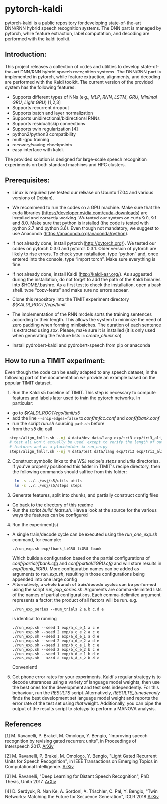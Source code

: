 # pytorch-kaldi
pytorch-kaldi is a public repository for developing state-of-the-art DNN/RNN hybrid speech recognition systems. The DNN part is managed by pytorch, while feature extraction, label computation, and decoding are performed with the kaldi toolkit.


## Introduction:
This project releases a collection of codes and utilities to develop state-of-the-art DNN/RNN hybrid speech recognition systems. The DNN/RNN part is implemented in pytorch, while feature extraction, alignments, and decoding are performed with the Kaldi toolkit.  The current version of the provided system has the following features:
- Supports different types of NNs (e.g., *MLP*, *RNN*, *LSTM*, *GRU*, *Minimal GRU*, *Light GRU*) [1,2,3]
- Supports  recurrent dropout
- Supports  batch and layer normalization
- Supports unidirectional/bidirectional RNNs
- Supports  residual/skip connections
- Supports  twin regularization [4]
- python2/python3 compatibility
- multi-gpu training
- recovery/saving checkpoints
- easy interface with kaldi.

The provided solution is designed for large-scale speech recognition experiments on both standard machines and HPC clusters.

## Prerequisites:
- Linux is required (we tested our release on Ubuntu 17.04 and various versions of Debian).

- We recommend to run the codes on a GPU machine. Make sure that the cuda libraries (https://developer.nvidia.com/cuda-downloads) are installed and correctly working. We tested our system on cuda 9.0, 9.1 and 8.0.
Make sure that python is installed (the code is tested with python 2.7 and python 3.6). Even though not mandatory, we suggest to use Anaconda (https://anaconda.org/anaconda/python).

- If not already done, install pytorch (http://pytorch.org/). We tested our codes on pytorch 0.3.0 and pytorch 0.3.1. Older version of pytorch are likely to rise errors. To check your installation, type “python” and, once entered into the console, type “import torch”. Make sure everything is fine.

- If not already done, install Kaldi (http://kaldi-asr.org/). As suggested during the installation, do not forget to add the path of the Kaldi binaries into $HOME/.bashrc. As a first test to check the installation, open a bash shell, type “copy-feats” and make sure no errors appear.

- Clone this repository into the TIMIT experiment directory *${KALDI_ROOT}/egs/timit*

- The implementation of the RNN models sorts the training sentences according to their length. This allows the system to minimize the need of zero padding when forming minibatches. The duration of each sentence is extracted using *sox*. Please, make sure it is installed (it is only used when generating the feature lists in *create_chunk.sh*)

- Install pydrobert-kaldi and pydrobert-speech from pip or anaconda

## How to run a TIMIT experiment:
Even though the code can be easily adapted to any speech dataset, in the
following part of the documentation we provide an example based on the popular
TIMIT dataset.

1. Run the Kaldi s5 baseline of TIMIT. This step is necessary to compute
   features and labels later used to train the pytorch networks. In particular:
  - go to *$KALDI_ROOT/egs/timit/s5*
  - add the line `--snip-edges=false` to *conf/mfcc.conf* and *conf/fbank.conf*
  - run the script *run.sh* sourcing `path.sh` before
  - from the *s5* dir, call
  ``` sh
    steps/align_fmllr.sh --nj 4 data/dev data/lang exp/tri3 exp/tri3_ali_dev
    # test ali won't actually be used, except to verify the length of output
    # features and as a placeholder in run_nn.py
    steps/align_fmllr.sh --nj 4 data/test data/lang exp/tri3 exp/tri3_ali_test
  ```

2. Construct symbolic links to the WSJ recipe's *steps* and *utils*
   directories. If you've properly positioned this folder in TIMIT's recipe
   directory, then the following commands should suffice from this folder:
   ``` sh
    ln -s ../../wsj/s5/utils utils
    ln -s ../../wsj/s5/steps steps
   ```

3. Generate features, split into chunks, and partially construct config files
  - Go back to the directory of this readme
  - Run the script *build_feats.sh*. Have a look at the source for the various
    ways the features can be configured

4. Run the experiment(s)
  - A single train/decode cycle can be executed using the *run_one_exp.sh*
    command, for example:
    ``` shell
    ./run_exp.sh exp/fbank_liGRU liGRU fbank
    ```
    Which builds a configuration based on the partial configurations of
    *conf/partial/fbank.cfg* and *conf/partial/liGRU.cfg* and will store
    results in *exp/fbank_liGRU*. More configuration names can be added as
    arguments to *run_exp.sh*, resulting in those configurations being appended
    into one large config
  - Alternatively, a whole bunch of train/decode cycles can be performed
    using the script *run_exp_series.sh*. Arguments are comma-delimited lists
    of the names of partial configurations. Each comma-delimited argument
    represents a factor; the product of all factors will be run. e.g.
    ``` shell
    ./run_exp_series --num_trials 2 a,b c,d e
    ```
    is identical to running
    ``` shell
    ./run_exp.sh --seed 1 exp/a_c_e_1 a c e
    ./run_exp.sh --seed 2 exp/a_c_e_2 a c e
    ./run_exp.sh --seed 1 exp/a_d_e_1 a d e
    ./run_exp.sh --seed 2 exp/a_d_e_2 a d e
    ./run_exp.sh --seed 1 exp/b_c_e_1 b c e
    ./run_exp.sh --seed 2 exp/b_c_e_2 b c e
    ./run_exp.sh --seed 1 exp/b_d_e_1 b d e
    ./run_exp.sh --seed 2 exp/b_d_e_2 b d e
    ```
    Convenient!

5. Get phone error rates for your experiments. Kaldi's regular strategy is
   to decode utterances using a variety of language model weights, then use
   the best ones for the development and test sets independently. For this
   behaviour, run the *RESULTS* script. Alternatively,
   *RESULTS_tunedevonly* finds the best development set language model
   weight and reports the error rate of the test set using *that* weight.
   Additionally, you can pipe the output of the results script to *stats.py*
   to perform a MANOVA analysis.


## References

[1] M. Ravanelli, P. Brakel, M. Omologo, Y. Bengio, "Improving speech recognition by revising gated recurrent units", in Proceedings of Interspeech 2017. [ArXiv](https://arxiv.org/abs/1710.00641)

[2] M. Ravanelli, P. Brakel, M. Omologo, Y. Bengio, "Light Gated Recurrent Units for Speech Recognition", in IEEE Transactions on
Emerging Topics in Computational Intelligence. [ArXiv](https://arxiv.org/abs/1803.10225)

[3] M. Ravanelli, "Deep Learning for Distant Speech Recognition", PhD Thesis, Unitn 2017. [ArXiv](https://arxiv.org/abs/1712.06086)

[4] D. Serdyuk, R. Nan Ke, A. Sordoni, A. Trischler, C. Pal, Y. Bengio, "Twin Networks: Matching the Future for Sequence Generation", ICLR 2018 [ArXiv](https://arxiv.org/pdf/1708.06742.pdf)
